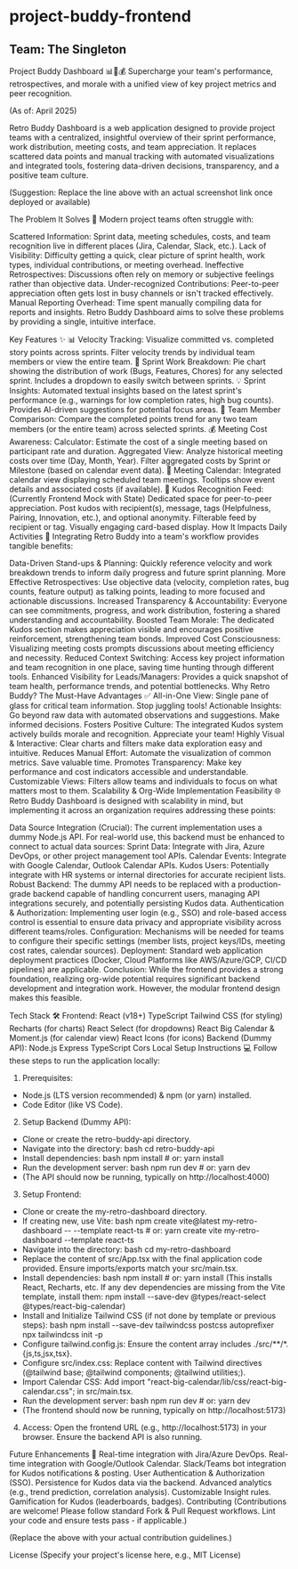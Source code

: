 # project-buddy-frontend
## Team: The Singleton

Project Buddy Dashboard 📊🤝💰
Supercharge your team's performance, retrospectives, and morale with a unified view of key project metrics and peer recognition.

(As of: April 2025)

Retro Buddy Dashboard is a web application designed to provide project teams with a centralized, insightful overview of their sprint performance, work distribution, meeting costs, and team appreciation. It replaces scattered data points and manual tracking with automated visualizations and integrated tools, fostering data-driven decisions, transparency, and a positive team culture.

(Suggestion: Replace the line above with an actual screenshot link once deployed or available)

The Problem It Solves 🤔
Modern project teams often struggle with:

Scattered Information: Sprint data, meeting schedules, costs, and team recognition live in different places (Jira, Calendar, Slack, etc.).
Lack of Visibility: Difficulty getting a quick, clear picture of sprint health, work types, individual contributions, or meeting overhead.
Ineffective Retrospectives: Discussions often rely on memory or subjective feelings rather than objective data.
Under-recognized Contributions: Peer-to-peer appreciation often gets lost in busy channels or isn't tracked effectively.
Manual Reporting Overhead: Time spent manually compiling data for reports and insights.
Retro Buddy Dashboard aims to solve these problems by providing a single, intuitive interface.

Key Features ✨
📊 Velocity Tracking:
Visualize committed vs. completed story points across sprints.
Filter velocity trends by individual team members or view the entire team.
🍰 Sprint Work Breakdown:
Pie chart showing the distribution of work (Bugs, Features, Chores) for any selected sprint.
Includes a dropdown to easily switch between sprints.
💡 Sprint Insights:
Automated textual insights based on the latest sprint's performance (e.g., warnings for low completion rates, high bug counts).
Provides AI-driven suggestions for potential focus areas.
👥 Team Member Comparison:
Compare the completed points trend for any two team members (or the entire team) across selected sprints.
💰 Meeting Cost Awareness:
Calculator: Estimate the cost of a single meeting based on participant rate and duration.
Aggregated View: Analyze historical meeting costs over time (Day, Month, Year).
Filter aggregated costs by Sprint or Milestone (based on calendar event data).
📅 Meeting Calendar:
Integrated calendar view displaying scheduled team meetings.
Tooltips show event details and associated costs (if available).
🎉 Kudos Recognition Feed: (Currently Frontend Mock with State)
Dedicated space for peer-to-peer appreciation.
Post kudos with recipient(s), message, tags (Helpfulness, Pairing, Innovation, etc.), and optional anonymity.
Filterable feed by recipient or tag.
Visually engaging card-based display.
How It Impacts Daily Activities 🚀
Integrating Retro Buddy into a team's workflow provides tangible benefits:

Data-Driven Stand-ups & Planning: Quickly reference velocity and work breakdown trends to inform daily progress and future sprint planning.
More Effective Retrospectives: Use objective data (velocity, completion rates, bug counts, feature output) as talking points, leading to more focused and actionable discussions.
Increased Transparency & Accountability: Everyone can see commitments, progress, and work distribution, fostering a shared understanding and accountability.
Boosted Team Morale: The dedicated Kudos section makes appreciation visible and encourages positive reinforcement, strengthening team bonds.
Improved Cost Consciousness: Visualizing meeting costs prompts discussions about meeting efficiency and necessity.
Reduced Context Switching: Access key project information and team recognition in one place, saving time hunting through different tools.
Enhanced Visibility for Leads/Managers: Provides a quick snapshot of team health, performance trends, and potential bottlenecks.
Why Retro Buddy? The Must-Have Advantages ✅
All-in-One View: Single pane of glass for critical team information. Stop juggling tools!
Actionable Insights: Go beyond raw data with automated observations and suggestions. Make informed decisions.
Fosters Positive Culture: The integrated Kudos system actively builds morale and recognition. Appreciate your team!
Highly Visual & Interactive: Clear charts and filters make data exploration easy and intuitive.
Reduces Manual Effort: Automate the visualization of common metrics. Save valuable time.
Promotes Transparency: Make key performance and cost indicators accessible and understandable.
Customizable Views: Filters allow teams and individuals to focus on what matters most to them.
Scalability & Org-Wide Implementation Feasibility 🌐
Retro Buddy Dashboard is designed with scalability in mind, but implementing it across an organization requires addressing these points:

Data Source Integration (Crucial): The current implementation uses a dummy Node.js API. For real-world use, this backend must be enhanced to connect to actual data sources:
Sprint Data: Integrate with Jira, Azure DevOps, or other project management tool APIs.
Calendar Events: Integrate with Google Calendar, Outlook Calendar APIs.
Kudos Users: Potentially integrate with HR systems or internal directories for accurate recipient lists.
Robust Backend: The dummy API needs to be replaced with a production-grade backend capable of handling concurrent users, managing API integrations securely, and potentially persisting Kudos data.
Authentication & Authorization: Implementing user login (e.g., SSO) and role-based access control is essential to ensure data privacy and appropriate visibility across different teams/roles.
Configuration: Mechanisms will be needed for teams to configure their specific settings (member lists, project keys/IDs, meeting cost rates, calendar sources).
Deployment: Standard web application deployment practices (Docker, Cloud Platforms like AWS/Azure/GCP, CI/CD pipelines) are applicable.
Conclusion: While the frontend provides a strong foundation, realizing org-wide potential requires significant backend development and integration work. However, the modular frontend design makes this feasible.

Tech Stack 🛠️
Frontend:
React (v18+)
TypeScript
Tailwind CSS (for styling)
Recharts (for charts)
React Select (for dropdowns)
React Big Calendar & Moment.js (for calendar view)
React Icons (for icons)
Backend (Dummy API):
Node.js
Express
TypeScript
Cors
Local Setup Instructions 💻
Follow these steps to run the application locally:

1. Prerequisites:
* Node.js (LTS version recommended) & npm (or yarn) installed.
* Code Editor (like VS Code).

2. Setup Backend (Dummy API):
* Clone or create the retro-buddy-api directory.
* Navigate into the directory:
  bash cd retro-buddy-api
* Install dependencies:
  bash npm install # or: yarn install
* Run the development server:
  bash npm run dev # or: yarn dev
* (The API should now be running, typically on http://localhost:4000)

3. Setup Frontend:
* Clone or create the my-retro-dashboard directory.
* If creating new, use Vite:
  bash npm create vite@latest my-retro-dashboard -- --template react-ts # or: yarn create vite my-retro-dashboard --template react-ts
* Navigate into the directory:
  bash cd my-retro-dashboard
* Replace the content of src/App.tsx with the final application code provided. Ensure imports/exports match your src/main.tsx.
* Install dependencies:
  bash npm install # or: yarn install
  (This installs React, Recharts, etc. If any dev dependencies are missing from the Vite template, install them: npm install --save-dev @types/react-select @types/react-big-calendar)
* Install and Initialize Tailwind CSS (if not done by template or previous steps):
  bash npm install --save-dev tailwindcss postcss autoprefixer npx tailwindcss init -p
* Configure tailwind.config.js: Ensure the content array includes ./src/**/*.{js,ts,jsx,tsx}.
* Configure src/index.css: Replace content with Tailwind directives (@tailwind base; @tailwind components; @tailwind utilities;).
* Import Calendar CSS: Add import "react-big-calendar/lib/css/react-big-calendar.css"; in src/main.tsx.
* Run the development server:
  bash npm run dev # or: yarn dev
* (The frontend should now be running, typically on http://localhost:5173)

4. Access: Open the frontend URL (e.g., http://localhost:5173) in your browser. Ensure the backend API is also running.

Future Enhancements 🔮
Real-time integration with Jira/Azure DevOps.
Real-time integration with Google/Outlook Calendar.
Slack/Teams bot integration for Kudos notifications & posting.
User Authentication & Authorization (SSO).
Persistence for Kudos data via the backend.
Advanced analytics (e.g., trend prediction, correlation analysis).
Customizable Insight rules.
Gamification for Kudos (leaderboards, badges).
Contributing
(Contributions are welcome! Please follow standard Fork & Pull Request workflows. Lint your code and ensure tests pass - if applicable.)

(Replace the above with your actual contribution guidelines.)

License
(Specify your project's license here, e.g., MIT License)
